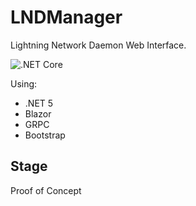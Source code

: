 # LNDManager
Lightning Network Daemon Web Interface.

![.NET Core](https://github.com/LNDManager/LNDManager/workflows/.NET%20Core/badge.svg?branch=main)

Using:
- .NET 5
- Blazor
- GRPC
- Bootstrap

## Stage
Proof of Concept
